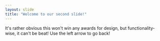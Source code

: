 ```yaml
---
layout: slide
title: "Welcome to our second slide!"
---
```

It's rather obvious this won't win any awards for design, but functionality-wise, it can't be beat!
Use the left arrow to go back!
